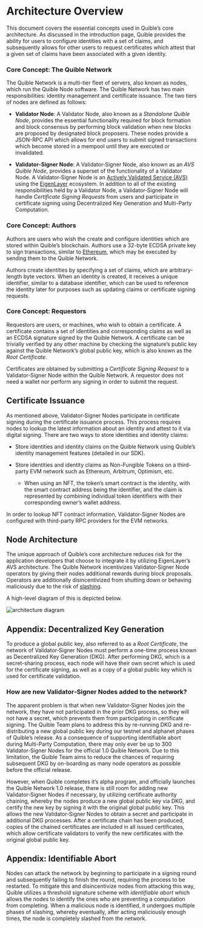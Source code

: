 <!--
---
sidebar_position: 2
slug: /architecture
---
-->

# Architecture Overview

This document covers the essential concepts used in Quible’s core architecture. As discussed in the introduction page, Quible provides the ability for users to configure identities with a set of claims, and subsequently allows for other users to request certificates which attest that a given set of claims have been associated with a given identity.

### Core Concept: The Quible Network

The Quible Network is a multi-tier fleet of servers, also known as nodes, which run the Quible Node software. The Quible Network has two main responsibilities: identity management and certificate issuance. The two tiers of nodes are defined as follows:

- **Validator Node**: A Validator Node, also known as a *Standalone Quible Node*, provides the essential functionality required for block formation and block consensus by performing block validation when new blocks are proposed by designated block proposers. These nodes provide a JSON-RPC API which allows for end users to submit signed transactions which become stored in a mempool until they are executed or invalidated.

- **Validator‑Signer Node**: A Validator‑Signer Node, also known as an *AVS Quible Node*, provides a superset of the functionality of a Validator Node. A Validator‑Signer Node is an [Actively Validated Service (AVS)](https://docs.eigenlayer.xyz/developers/avs-developer-guide) using the [EigenLayer](https://www.eigenlayer.xyz/) ecosystem. In addition to all of the existing responsibilities held by a Validator Node, a Validator‑Signer Node will handle *Certificate Signing Requests* from users and participate in certificate signing using Decentralized Key Generation and Multi-Party Computation.

### Core Concept: Authors

Authors are users who wish the create and configure identities which are stored within Quible’s blockchain. Authors use a 32-byte ECDSA private key to sign transactions, similar to [Ethereum](https://ethereum.org/), which may be executed by sending them to the Quible Network.

Authors create identities by specifying a set of claims, which are arbitrary-length byte vectors. When an identity is created, it receives a unique identifier, similar to a database identifier, which can be used to reference the identity later for purposes such as updating claims or certificate signing requests.

### Core Concept: Requestors

Requestors are users, or machines, who wish to obtain a certificate. A certificate contains a set of identities and corresponding claims as well as an ECDSA signature signed by the Quible Network. A certificate can be trivially verified by any other machine by checking the signature’s public key against the Quible Network’s global public key, which is also known as the *Root Certificate*.

Certificates are obtained by submitting a *Certificate Signing Request* to a Validator‑Signer Node within the Quible Network. A requestor does not need a wallet nor perform any signing in order to submit the request.

## Certificate Issuance

As mentioned above, Validator‑Signer Nodes participate in certificate signing during the certificate issuance process. This process requires nodes to lookup the latest information about an identity and attest to it via digital signing. There are two ways to store identities and identity claims:

- Store identities and identity claims on the Quible Network using Quible’s identity management features (detailed in our SDK).

- Store identities and identity claims as Non-Fungible Tokens on a third-party EVM network such as Ethereum, Arbitrum, Optimism, etc.

  - When using an NFT, the token’s smart contract is the identity, with the smart contract address being the identifier, and the claim is represented by combining individual token identifiers with their corresponding owner’s wallet address.

In order to lookup NFT contract information, Validator‑Signer Nodes are configured with third-party RPC providers for the EVM networks.

## Node Architecture

The unique approach of Quible’s core architecture reduces risk for the application developers that choose to integrate it by utilizing EigenLayer’s AVS architecture. The Quible Network incentivizes Validator‑Signer Node operators by giving their nodes additional rewards during block proposals. Operators are additionally disincentivized from shutting down or behaving maliciously due to the risk of [slashing](https://a16zcrypto.com/posts/article/the-cryptoeconomics-of-slashing/).

A high-level diagram of this is depicted below.

![architecture diagram](/img/architecture-overview-v1.png)

## Appendix: Decentralized Key Generation

To produce a global public key, also referred to as a *Root Certificate*, the network of Validator‑Signer Nodes must perform a one-time process known as Decentralized Key Generation (DKG). After performing DKG, which is a secret-sharing process, each node will have their own secret which is used for the certificate signing, as well as a copy of a global public key which is used for certificate validation.

### How are new Validator‑Signer Nodes added to the network?

The apparent problem is that when new Validator‑Signer Nodes join the network, they have not participated in the prior DKG process, so they will not have a secret, which prevents them from participating in certificate signing. The Quible Team plans to address this by re-running DKG and re-distributing a new global public key during our testnet and alphanet phases of Quible’s release. As a consequence of supporting identifiable abort during Multi-Party Computation, there may only ever be up to 300 Validator‑Signer Nodes for the official 1.0 Quible Network. Due to this limitation, the Quible Team aims to reduce the chances of requiring subsequent DKG by on-boarding as many node operators as possible before the official release.

However, when Quible completes it’s alpha program, and officially launches the Quible Network 1.0 release, there is still room for adding new Validator‑Signer Nodes if necessary, by utilizing certificate authority chaining, whereby the nodes produce a new global public key via DKG, and certify the new key by signing it with the original global public key. This allows the new Validator‑Signer Nodes to obtain a secret and participate in additional DKG processes. After a certificate chain has been produced, copies of the chained certificates are included in all issued certificates, which allow certificate validators to verify the new certificates with the original global public key.

## Appendix: Identifiable Abort

Nodes can attack the network by beginning to participate in a signing round and subsequently failing to finish the round, requiring the process to be restarted. To mitigate this and disincentivize nodes from attacking this way, Quible utilizes a threshold signature scheme with *identifiable abort* which allows the nodes to identify the ones who are preventing a computation from completing. When a malicious node is identified, it undergoes multiple phases of slashing, whereby eventually, after acting maliciously enough times, the node is completely slashed from the network.
